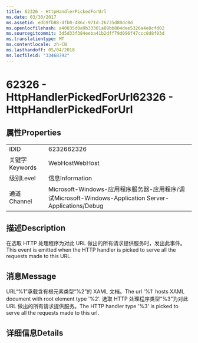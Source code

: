 ```yaml
---
title: 62326 - HttpHandlerPickedForUrl
ms.date: 03/30/2017
ms.assetid: edb9fb88-dfb0-486c-971d-26735d80dc0d
ms.openlocfilehash: a40835d0a9b33301a89bb804dee5326a4e8cfd02
ms.sourcegitcommit: 3d5d33f384eeba41b2dff79d096f47ccc8d8f03d
ms.translationtype: MT
ms.contentlocale: zh-CN
ms.lasthandoff: 05/04/2018
ms.locfileid: "33468792"
---
```

# <a name="62326---httphandlerpickedforurl"></a><span data-ttu-id="45e96-102">62326 - HttpHandlerPickedForUrl</span><span class="sxs-lookup"><span data-stu-id="45e96-102">62326 - HttpHandlerPickedForUrl</span></span>
## <a name="properties"></a><span data-ttu-id="45e96-103">属性</span><span class="sxs-lookup"><span data-stu-id="45e96-103">Properties</span></span>  
  
|||  
|-|-|  
|<span data-ttu-id="45e96-104">ID</span><span class="sxs-lookup"><span data-stu-id="45e96-104">ID</span></span>|<span data-ttu-id="45e96-105">62326</span><span class="sxs-lookup"><span data-stu-id="45e96-105">62326</span></span>|  
|<span data-ttu-id="45e96-106">关键字</span><span class="sxs-lookup"><span data-stu-id="45e96-106">Keywords</span></span>|<span data-ttu-id="45e96-107">WebHost</span><span class="sxs-lookup"><span data-stu-id="45e96-107">WebHost</span></span>|  
|<span data-ttu-id="45e96-108">级别</span><span class="sxs-lookup"><span data-stu-id="45e96-108">Level</span></span>|<span data-ttu-id="45e96-109">信息</span><span class="sxs-lookup"><span data-stu-id="45e96-109">Information</span></span>|  
|<span data-ttu-id="45e96-110">通道</span><span class="sxs-lookup"><span data-stu-id="45e96-110">Channel</span></span>|<span data-ttu-id="45e96-111">Microsoft-Windows-应用程序服务器-应用程序/调试</span><span class="sxs-lookup"><span data-stu-id="45e96-111">Microsoft-Windows-Application Server-Applications/Debug</span></span>|  
  
## <a name="description"></a><span data-ttu-id="45e96-112">描述</span><span class="sxs-lookup"><span data-stu-id="45e96-112">Description</span></span>  
 <span data-ttu-id="45e96-113">在选取 HTTP 处理程序为对此 URL 做出的所有请求提供服务时，发出此事件。</span><span class="sxs-lookup"><span data-stu-id="45e96-113">This event is emitted when the HTTP handler is picked to serve all the requests made to this URL.</span></span>  
  
## <a name="message"></a><span data-ttu-id="45e96-114">消息</span><span class="sxs-lookup"><span data-stu-id="45e96-114">Message</span></span>  
 <span data-ttu-id="45e96-115">URL“%1”承载含有根元素类型“%2”的 XAML 文档。</span><span class="sxs-lookup"><span data-stu-id="45e96-115">The url '%1' hosts XAML document with root element type '%2'.</span></span> <span data-ttu-id="45e96-116">选取 HTTP 处理程序类型“%3”为对此 URL 做出的所有请求提供服务。</span><span class="sxs-lookup"><span data-stu-id="45e96-116">The HTTP handler type '%3' is picked to serve all the requests made to this url.</span></span>  
  
## <a name="details"></a><span data-ttu-id="45e96-117">详细信息</span><span class="sxs-lookup"><span data-stu-id="45e96-117">Details</span></span>
